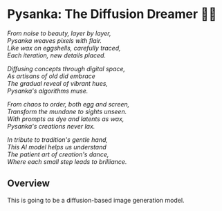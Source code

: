 # Pysanka: The Diffusion Dreamer 🥚🎨

*From noise to beauty, layer by layer,*\
*Pysanka weaves pixels with flair.*\
*Like wax on eggshells, carefully traced,*\
*Each iteration, new details placed.*

*Diffusing concepts through digital space,*\
*As artisans of old did embrace*\
*The gradual reveal of vibrant hues,*\
*Pysanka's algorithms muse.*

*From chaos to order, both egg and screen,*\
*Transform the mundane to sights unseen.*\
*With prompts as dye and latents as wax,*\
*Pysanka's creations never lax.*

*In tribute to tradition's gentle hand,*\
*This AI model helps us understand*\
*The patient art of creation's dance,*\
*Where each small step leads to brilliance.*

## Overview

This is going to be a diffusion-based image generation model.
